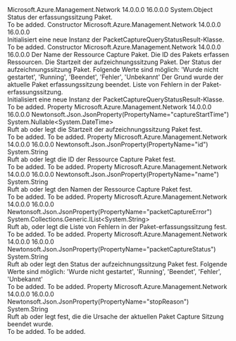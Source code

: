 <Type Name="PacketCaptureQueryStatusResult" FullName="Microsoft.Azure.Management.Network.Models.PacketCaptureQueryStatusResult">
  <TypeSignature Language="C#" Value="public class PacketCaptureQueryStatusResult" />
  <TypeSignature Language="ILAsm" Value=".class public auto ansi beforefieldinit PacketCaptureQueryStatusResult extends System.Object" />
  <TypeSignature Language="DocId" Value="T:Microsoft.Azure.Management.Network.Models.PacketCaptureQueryStatusResult" />
  <TypeSignature Language="VB.NET" Value="Public Class PacketCaptureQueryStatusResult" />
  <TypeSignature Language="F#" Value="type PacketCaptureQueryStatusResult = class" />
  <AssemblyInfo>
    <AssemblyName>Microsoft.Azure.Management.Network</AssemblyName>
    <AssemblyVersion>14.0.0.0</AssemblyVersion>
    <AssemblyVersion>16.0.0.0</AssemblyVersion>
  </AssemblyInfo>
  <Base>
    <BaseTypeName>System.Object</BaseTypeName>
  </Base>
  <Interfaces />
  <Docs>
    <summary>
            Status der erfassungssitzung Paket.
            </summary>
    <remarks>To be added.</remarks>
  </Docs>
  <Members>
    <Member MemberName=".ctor">
      <MemberSignature Language="C#" Value="public PacketCaptureQueryStatusResult ();" />
      <MemberSignature Language="ILAsm" Value=".method public hidebysig specialname rtspecialname instance void .ctor() cil managed" />
      <MemberSignature Language="DocId" Value="M:Microsoft.Azure.Management.Network.Models.PacketCaptureQueryStatusResult.#ctor" />
      <MemberSignature Language="VB.NET" Value="Public Sub New ()" />
      <MemberType>Constructor</MemberType>
      <AssemblyInfo>
        <AssemblyName>Microsoft.Azure.Management.Network</AssemblyName>
        <AssemblyVersion>14.0.0.0</AssemblyVersion>
        <AssemblyVersion>16.0.0.0</AssemblyVersion>
      </AssemblyInfo>
      <Parameters />
      <Docs>
        <summary>
            Initialisiert eine neue Instanz der PacketCaptureQueryStatusResult-Klasse.
            </summary>
        <remarks>To be added.</remarks>
      </Docs>
    </Member>
    <Member MemberName=".ctor">
      <MemberSignature Language="C#" Value="public PacketCaptureQueryStatusResult (string name = null, string id = null, Nullable&lt;DateTime&gt; captureStartTime = null, string packetCaptureStatus = null, string stopReason = null, System.Collections.Generic.IList&lt;string&gt; packetCaptureError = null);" />
      <MemberSignature Language="ILAsm" Value=".method public hidebysig specialname rtspecialname instance void .ctor(string name, string id, valuetype System.Nullable`1&lt;valuetype System.DateTime&gt; captureStartTime, string packetCaptureStatus, string stopReason, class System.Collections.Generic.IList`1&lt;string&gt; packetCaptureError) cil managed" />
      <MemberSignature Language="DocId" Value="M:Microsoft.Azure.Management.Network.Models.PacketCaptureQueryStatusResult.#ctor(System.String,System.String,System.Nullable{System.DateTime},System.String,System.String,System.Collections.Generic.IList{System.String})" />
      <MemberSignature Language="VB.NET" Value="Public Sub New (Optional name As String = null, Optional id As String = null, Optional captureStartTime As Nullable(Of DateTime) = null, Optional packetCaptureStatus As String = null, Optional stopReason As String = null, Optional packetCaptureError As IList(Of String) = null)" />
      <MemberSignature Language="F#" Value="new Microsoft.Azure.Management.Network.Models.PacketCaptureQueryStatusResult : string * string * Nullable&lt;DateTime&gt; * string * string * System.Collections.Generic.IList&lt;string&gt; -&gt; Microsoft.Azure.Management.Network.Models.PacketCaptureQueryStatusResult" Usage="new Microsoft.Azure.Management.Network.Models.PacketCaptureQueryStatusResult (name, id, captureStartTime, packetCaptureStatus, stopReason, packetCaptureError)" />
      <MemberType>Constructor</MemberType>
      <AssemblyInfo>
        <AssemblyName>Microsoft.Azure.Management.Network</AssemblyName>
        <AssemblyVersion>14.0.0.0</AssemblyVersion>
        <AssemblyVersion>16.0.0.0</AssemblyVersion>
      </AssemblyInfo>
      <Parameters>
        <Parameter Name="name" Type="System.String" />
        <Parameter Name="id" Type="System.String" />
        <Parameter Name="captureStartTime" Type="System.Nullable&lt;System.DateTime&gt;" />
        <Parameter Name="packetCaptureStatus" Type="System.String" />
        <Parameter Name="stopReason" Type="System.String" />
        <Parameter Name="packetCaptureError" Type="System.Collections.Generic.IList&lt;System.String&gt;" />
      </Parameters>
      <Docs>
        <param name="name">Der Name der Ressource Capture Paket.</param>
        <param name="id">Die ID des Pakets erfassen Ressourcen.</param>
        <param name="captureStartTime">Die Startzeit der aufzeichnungssitzung Paket.</param>
        <param name="packetCaptureStatus">Der Status der aufzeichnungssitzung Paket. Folgende Werte sind möglich: 'Wurde nicht gestartet', 'Running', 'Beendet', 'Fehler', 'Unbekannt'</param>
        <param name="stopReason">Der Grund wurde der aktuelle Paket erfassungssitzung beendet.</param>
        <param name="packetCaptureError">Liste von Fehlern in der Paket-erfassungssitzung.</param>
        <summary>
            Initialisiert eine neue Instanz der PacketCaptureQueryStatusResult-Klasse.
            </summary>
        <remarks>To be added.</remarks>
      </Docs>
    </Member>
    <Member MemberName="CaptureStartTime">
      <MemberSignature Language="C#" Value="public Nullable&lt;DateTime&gt; CaptureStartTime { get; set; }" />
      <MemberSignature Language="ILAsm" Value=".property instance valuetype System.Nullable`1&lt;valuetype System.DateTime&gt; CaptureStartTime" />
      <MemberSignature Language="DocId" Value="P:Microsoft.Azure.Management.Network.Models.PacketCaptureQueryStatusResult.CaptureStartTime" />
      <MemberSignature Language="VB.NET" Value="Public Property CaptureStartTime As Nullable(Of DateTime)" />
      <MemberSignature Language="F#" Value="member this.CaptureStartTime : Nullable&lt;DateTime&gt; with get, set" Usage="Microsoft.Azure.Management.Network.Models.PacketCaptureQueryStatusResult.CaptureStartTime" />
      <MemberType>Property</MemberType>
      <AssemblyInfo>
        <AssemblyName>Microsoft.Azure.Management.Network</AssemblyName>
        <AssemblyVersion>14.0.0.0</AssemblyVersion>
        <AssemblyVersion>16.0.0.0</AssemblyVersion>
      </AssemblyInfo>
      <Attributes>
        <Attribute>
          <AttributeName>Newtonsoft.Json.JsonProperty(PropertyName="captureStartTime")</AttributeName>
        </Attribute>
      </Attributes>
      <ReturnValue>
        <ReturnType>System.Nullable&lt;System.DateTime&gt;</ReturnType>
      </ReturnValue>
      <Docs>
        <summary>
            Ruft ab oder legt die Startzeit der aufzeichnungssitzung Paket fest.
            </summary>
        <value>To be added.</value>
        <remarks>To be added.</remarks>
      </Docs>
    </Member>
    <Member MemberName="Id">
      <MemberSignature Language="C#" Value="public string Id { get; set; }" />
      <MemberSignature Language="ILAsm" Value=".property instance string Id" />
      <MemberSignature Language="DocId" Value="P:Microsoft.Azure.Management.Network.Models.PacketCaptureQueryStatusResult.Id" />
      <MemberSignature Language="VB.NET" Value="Public Property Id As String" />
      <MemberSignature Language="F#" Value="member this.Id : string with get, set" Usage="Microsoft.Azure.Management.Network.Models.PacketCaptureQueryStatusResult.Id" />
      <MemberType>Property</MemberType>
      <AssemblyInfo>
        <AssemblyName>Microsoft.Azure.Management.Network</AssemblyName>
        <AssemblyVersion>14.0.0.0</AssemblyVersion>
        <AssemblyVersion>16.0.0.0</AssemblyVersion>
      </AssemblyInfo>
      <Attributes>
        <Attribute>
          <AttributeName>Newtonsoft.Json.JsonProperty(PropertyName="id")</AttributeName>
        </Attribute>
      </Attributes>
      <ReturnValue>
        <ReturnType>System.String</ReturnType>
      </ReturnValue>
      <Docs>
        <summary>
            Ruft ab oder legt die ID der Ressource Capture Paket fest.
            </summary>
        <value>To be added.</value>
        <remarks>To be added.</remarks>
      </Docs>
    </Member>
    <Member MemberName="Name">
      <MemberSignature Language="C#" Value="public string Name { get; set; }" />
      <MemberSignature Language="ILAsm" Value=".property instance string Name" />
      <MemberSignature Language="DocId" Value="P:Microsoft.Azure.Management.Network.Models.PacketCaptureQueryStatusResult.Name" />
      <MemberSignature Language="VB.NET" Value="Public Property Name As String" />
      <MemberSignature Language="F#" Value="member this.Name : string with get, set" Usage="Microsoft.Azure.Management.Network.Models.PacketCaptureQueryStatusResult.Name" />
      <MemberType>Property</MemberType>
      <AssemblyInfo>
        <AssemblyName>Microsoft.Azure.Management.Network</AssemblyName>
        <AssemblyVersion>14.0.0.0</AssemblyVersion>
        <AssemblyVersion>16.0.0.0</AssemblyVersion>
      </AssemblyInfo>
      <Attributes>
        <Attribute>
          <AttributeName>Newtonsoft.Json.JsonProperty(PropertyName="name")</AttributeName>
        </Attribute>
      </Attributes>
      <ReturnValue>
        <ReturnType>System.String</ReturnType>
      </ReturnValue>
      <Docs>
        <summary>
            Ruft ab oder legt den Namen der Ressource Capture Paket fest.
            </summary>
        <value>To be added.</value>
        <remarks>To be added.</remarks>
      </Docs>
    </Member>
    <Member MemberName="PacketCaptureError">
      <MemberSignature Language="C#" Value="public System.Collections.Generic.IList&lt;string&gt; PacketCaptureError { get; set; }" />
      <MemberSignature Language="ILAsm" Value=".property instance class System.Collections.Generic.IList`1&lt;string&gt; PacketCaptureError" />
      <MemberSignature Language="DocId" Value="P:Microsoft.Azure.Management.Network.Models.PacketCaptureQueryStatusResult.PacketCaptureError" />
      <MemberSignature Language="VB.NET" Value="Public Property PacketCaptureError As IList(Of String)" />
      <MemberSignature Language="F#" Value="member this.PacketCaptureError : System.Collections.Generic.IList&lt;string&gt; with get, set" Usage="Microsoft.Azure.Management.Network.Models.PacketCaptureQueryStatusResult.PacketCaptureError" />
      <MemberType>Property</MemberType>
      <AssemblyInfo>
        <AssemblyName>Microsoft.Azure.Management.Network</AssemblyName>
        <AssemblyVersion>14.0.0.0</AssemblyVersion>
        <AssemblyVersion>16.0.0.0</AssemblyVersion>
      </AssemblyInfo>
      <Attributes>
        <Attribute>
          <AttributeName>Newtonsoft.Json.JsonProperty(PropertyName="packetCaptureError")</AttributeName>
        </Attribute>
      </Attributes>
      <ReturnValue>
        <ReturnType>System.Collections.Generic.IList&lt;System.String&gt;</ReturnType>
      </ReturnValue>
      <Docs>
        <summary>
            Ruft ab, oder legt die Liste von Fehlern in der Paket-erfassungssitzung fest.
            </summary>
        <value>To be added.</value>
        <remarks>To be added.</remarks>
      </Docs>
    </Member>
    <Member MemberName="PacketCaptureStatus">
      <MemberSignature Language="C#" Value="public string PacketCaptureStatus { get; set; }" />
      <MemberSignature Language="ILAsm" Value=".property instance string PacketCaptureStatus" />
      <MemberSignature Language="DocId" Value="P:Microsoft.Azure.Management.Network.Models.PacketCaptureQueryStatusResult.PacketCaptureStatus" />
      <MemberSignature Language="VB.NET" Value="Public Property PacketCaptureStatus As String" />
      <MemberSignature Language="F#" Value="member this.PacketCaptureStatus : string with get, set" Usage="Microsoft.Azure.Management.Network.Models.PacketCaptureQueryStatusResult.PacketCaptureStatus" />
      <MemberType>Property</MemberType>
      <AssemblyInfo>
        <AssemblyName>Microsoft.Azure.Management.Network</AssemblyName>
        <AssemblyVersion>14.0.0.0</AssemblyVersion>
        <AssemblyVersion>16.0.0.0</AssemblyVersion>
      </AssemblyInfo>
      <Attributes>
        <Attribute>
          <AttributeName>Newtonsoft.Json.JsonProperty(PropertyName="packetCaptureStatus")</AttributeName>
        </Attribute>
      </Attributes>
      <ReturnValue>
        <ReturnType>System.String</ReturnType>
      </ReturnValue>
      <Docs>
        <summary>
            Ruft ab oder legt den Status der aufzeichnungssitzung Paket fest. Folgende Werte sind möglich: 'Wurde nicht gestartet', 'Running', 'Beendet', 'Fehler', 'Unbekannt'
            </summary>
        <value>To be added.</value>
        <remarks>To be added.</remarks>
      </Docs>
    </Member>
    <Member MemberName="StopReason">
      <MemberSignature Language="C#" Value="public string StopReason { get; set; }" />
      <MemberSignature Language="ILAsm" Value=".property instance string StopReason" />
      <MemberSignature Language="DocId" Value="P:Microsoft.Azure.Management.Network.Models.PacketCaptureQueryStatusResult.StopReason" />
      <MemberSignature Language="VB.NET" Value="Public Property StopReason As String" />
      <MemberSignature Language="F#" Value="member this.StopReason : string with get, set" Usage="Microsoft.Azure.Management.Network.Models.PacketCaptureQueryStatusResult.StopReason" />
      <MemberType>Property</MemberType>
      <AssemblyInfo>
        <AssemblyName>Microsoft.Azure.Management.Network</AssemblyName>
        <AssemblyVersion>14.0.0.0</AssemblyVersion>
        <AssemblyVersion>16.0.0.0</AssemblyVersion>
      </AssemblyInfo>
      <Attributes>
        <Attribute>
          <AttributeName>Newtonsoft.Json.JsonProperty(PropertyName="stopReason")</AttributeName>
        </Attribute>
      </Attributes>
      <ReturnValue>
        <ReturnType>System.String</ReturnType>
      </ReturnValue>
      <Docs>
        <summary>
            Ruft ab oder legt fest, die die Ursache der aktuellen Paket Capture Sitzung beendet wurde.
            </summary>
        <value>To be added.</value>
        <remarks>To be added.</remarks>
      </Docs>
    </Member>
  </Members>
</Type>